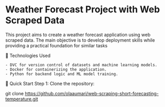 # Weather Forecast Project with Web Scraped Data

This project aims to create a weather forecast application using web scraped data. The main objective is to develop deployment skills while providing a practical foundation for similar tasks

🔧 Technologies Used

    - DVC for version control of datasets and machine learning models.
    - Docker for containerizing the application.
    - Python for backend logic and ML model training.

🚀 Quick Start
Step 1: Clone the repository:

git clone https://github.com/olaaumari/web-scraping-short-forecasting-temperature.git


